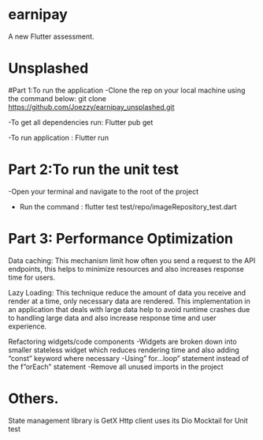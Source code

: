 # earnipay
A new Flutter assessment.

# Unsplashed
#Part 1:To run the application
-Clone the  rep on your local machine using the command below:
git clone https://github.com/Joezzy/earnipay_unsplashed.git

-To get all dependencies run:
Flutter pub get

-To run application :
Flutter run



# Part 2:To run the unit test
-Open your terminal and navigate to the root of the project
- Run the command :
  flutter test test/repo/imageRepository_test.dart


# Part 3:   Performance Optimization
Data caching:
This mechanism  limit how often you send a request to the API endpoints, this helps to minimize resources and also increases
response time for users.

Lazy Loading:
This  technique reduce the amount of data you receive and render at a time, only necessary data are rendered. This  implementation in an application that deals with large data help to avoid  runtime crashes due to handling large data and also increase response time and user experience.

Refactoring widgets/code components
-Widgets are broken down into smaller stateless widget which reduces rendering time  and also adding “const” keyword where necessary
-Using” for…loop” statement instead of the f”orEach” statement
-Remove all unused imports in the project


# Others.
State management library is GetX
Http client uses its Dio
Mocktail for Unit test 
